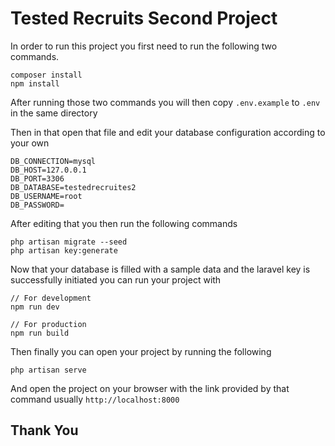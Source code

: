 # Tested Recruits Second Project

In order to run this project you first need to run the following two commands.

```
composer install
npm install
```

After running those two commands you will then copy `.env.example` to `.env` in the same directory

Then in that open that file and edit your database configuration according to your own

```
DB_CONNECTION=mysql
DB_HOST=127.0.0.1
DB_PORT=3306
DB_DATABASE=testedrecruites2
DB_USERNAME=root
DB_PASSWORD=
```

After editing that you then run the following commands

```
php artisan migrate --seed
php artisan key:generate
```

Now that your database is filled with a sample data and the laravel key is successfully initiated you can run your project with

```
// For development 
npm run dev

// For production
npm run build
```

Then finally you can open your project by running the following 

```
php artisan serve
```

And open the project on your browser with the link provided by that command usually `http://localhost:8000`



## Thank You
